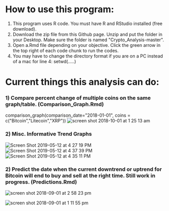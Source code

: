 # How to use this program:
 1) This program uses R code. You must have R and RStudio installed (free download).
 2) Download the zip file from this Github page. Unzip and put the folder in your Desktop. Make sure the folder is named "Crypto_Analysis-master".
 3) Open a.Rmd file depending on your objective. Click the green arrow in the top right of each code chunk to run the codes.
 4) You may have to change the directory format if you are on a PC instead of a mac for line 4: setwd(.....)

# Current things this analysis can do:
 ### 1) Compare percent change of multiple coins on the same graph/table. (Comparison_Graph.Rmd)
 comparison_graph(comparison_date="2018-01-01", coins = c("Bitcoin","Litecoin","XRP"))
![screen shot 2018-10-01 at 1 25 13 am](https://user-images.githubusercontent.com/30127730/46271105-fa0f6500-c518-11e8-873f-0f943b5f8738.png)

### 2) Misc. Informative Trend Graphs
![Screen Shot 2019-05-12 at 4 27 19 PM](https://user-images.githubusercontent.com/30127730/57587447-e24a8700-74d2-11e9-8c30-eeb931468a70.png)
![Screen Shot 2019-05-12 at 4 37 39 PM](https://user-images.githubusercontent.com/30127730/57587579-23439b00-74d5-11e9-961e-91f24804418a.png)
![Screen Shot 2019-05-12 at 4 35 11 PM](https://user-images.githubusercontent.com/30127730/57587581-263e8b80-74d5-11e9-94f9-aa89b1b6e1a0.png)

 ### 2) Predict the date when the current downtrend or uptrend for Bitcoin will end to buy and sell at the right time. Still work in progress. (Predictions.Rmd)
 ![screen shot 2018-09-01 at 2 58 23 pm](https://user-images.githubusercontent.com/30127730/44949062-b7fae280-adf7-11e8-9841-51bc1ccab678.png)
 
 ![screen shot 2018-09-01 at 1 11 55 pm](https://user-images.githubusercontent.com/30127730/44948277-d73e4380-ade8-11e8-9699-71269a56438a.png)
